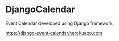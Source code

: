 # DjangoCalendar
Event Calendar developed using Django framework.

https://django-event-calendar.herokuapp.com
